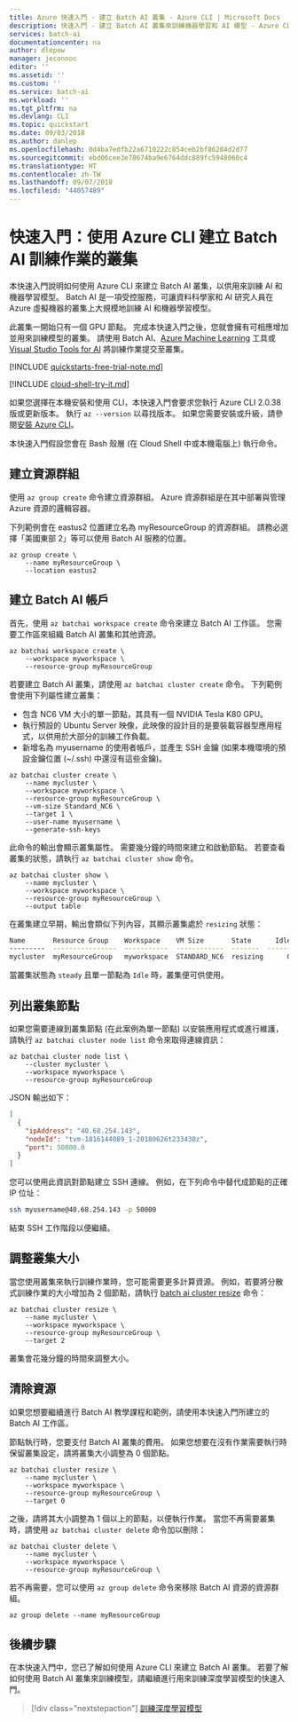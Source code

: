 ```yaml
---
title: Azure 快速入門 - 建立 Batch AI 叢集 - Azure CLI | Microsoft Docs
description: 快速入門 - 建立 Batch AI 叢集來訓練機器學習和 AI 模型 - Azure CLI
services: batch-ai
documentationcenter: na
author: dlepow
manager: jeconnoc
editor: ''
ms.assetid: ''
ms.custom: ''
ms.service: batch-ai
ms.workload: ''
ms.tgt_pltfrm: na
ms.devlang: CLI
ms.topic: quickstart
ms.date: 09/03/2018
ms.author: danlep
ms.openlocfilehash: 0d4ba7edfb22a6710222c854ceb2bf86284d2d77
ms.sourcegitcommit: ebd06cee3e78674ba9e6764ddc889fc5948060c4
ms.translationtype: HT
ms.contentlocale: zh-TW
ms.lasthandoff: 09/07/2018
ms.locfileid: "44057489"
---
```

# <a name="quickstart-create-a-cluster-for-batch-ai-training-jobs-using-the-azure-cli"></a>快速入門：使用 Azure CLI 建立 Batch AI 訓練作業的叢集

本快速入門說明如何使用 Azure CLI 來建立 Batch AI 叢集，以供用來訓練 AI 和機器學習模型。 Batch AI 是一項受控服務，可讓資料科學家和 AI 研究人員在 Azure 虛擬機器的叢集上大規模地訓練 AI 和機器學習模型。

此叢集一開始只有一個 GPU 節點。 完成本快速入門之後，您就會擁有可相應增加並用來訓練模型的叢集。 請使用 Batch AI、[Azure Machine Learning](../machine-learning/service/overview-what-is-azure-ml.md) 工具或 [Visual Studio Tools for AI](https://github.com/Microsoft/vs-tools-for-ai) 將訓練作業提交至叢集。

[!INCLUDE [quickstarts-free-trial-note.md](../../includes/quickstarts-free-trial-note.md)]

[!INCLUDE [cloud-shell-try-it.md](../../includes/cloud-shell-try-it.md)]

如果您選擇在本機安裝和使用 CLI，本快速入門會要求您執行 Azure CLI 2.0.38 版或更新版本。 執行 `az --version` 以尋找版本。 如果您需要安裝或升級，請參閱[安裝 Azure CLI](/cli/azure/install-azure-cli)。 

本快速入門假設您會在 Bash 殼層 (在 Cloud Shell 中或本機電腦上) 執行命令。

## <a name="create-a-resource-group"></a>建立資源群組

使用 `az group create` 命令建立資源群組。 Azure 資源群組是在其中部署與管理 Azure 資源的邏輯容器。 

下列範例會在 eastus2 位置建立名為 myResourceGroup 的資源群組。 請務必選擇「美國東部 2」等可以使用 Batch AI 服務的位置。

```azurecli-interactive 
az group create \
    --name myResourceGroup \
    --location eastus2
```

## <a name="create-a-batch-ai-cluster"></a>建立 Batch AI 帳戶

首先，使用 `az batchai workspace create` 命令來建立 Batch AI 工作區。 您需要工作區來組織 Batch AI 叢集和其他資源。

```azurecli-interactive
az batchai workspace create \
    --workspace myworkspace \
    --resource-group myResourceGroup 
```

若要建立 Batch AI 叢集，請使用 `az batchai cluster create` 命令。 下列範例會使用下列屬性建立叢集：

* 包含 NC6 VM 大小的單一節點，其具有一個 NVIDIA Tesla K80 GPU。 
* 執行預設的 Ubuntu Server 映像，此映像的設計目的是要裝載容器型應用程式，以供用於大部分的訓練工作負載。 
* 新增名為 myusername 的使用者帳戶，並產生 SSH 金鑰 (如果本機環境的預設金鑰位置 (~/.ssh) 中還沒有這些金鑰)。 

```azurecli-interactive
az batchai cluster create \
    --name mycluster \
    --workspace myworkspace \
    --resource-group myResourceGroup \
    --vm-size Standard_NC6 \
    --target 1 \
    --user-name myusername \
    --generate-ssh-keys
```

此命令的輸出會顯示叢集屬性。 需要幾分鐘的時間來建立和啟動節點。 若要查看叢集的狀態，請執行 `az batchai cluster show` 命令。 

```azurecli-interactive
az batchai cluster show \
    --name mycluster \
    --workspace myworkspace \
    --resource-group myResourceGroup \
    --output table
```

在叢集建立早期，輸出會類似下列內容，其顯示叢集處於 `resizing` 狀態：

```bash
Name       Resource Group    Workspace    VM Size       State      Idle    Running    Preparing    Leaving    Unusable
---------  ----------------  -----------  ------------  -------  ------  ---------  -----------  ---------  ----------
mycluster  myResourceGroup   myworkspace  STANDARD_NC6  resizing      0          0            0          0           0

```
當叢集狀態為 `steady` 且單一節點為 `Idle` 時，叢集便可供使用。

## <a name="list-cluster-nodes"></a>列出叢集節點 

如果您需要連線到叢集節點 (在此案例為單一節點) 以安裝應用程式或進行維護，請執行 `az batchai cluster node list` 命令來取得連線資訊：


```azurecli-interactive
az batchai cluster node list \
    --cluster mycluster \
    --workspace myworkspace \
    --resource-group myResourceGroup 
 ```

JSON 輸出如下：

```JSON
[
  {
    "ipAddress": "40.68.254.143",
    "nodeId": "tvm-1816144089_1-20180626t233430z",
    "port": 50000.0
  }
]
```
您可以使用此資訊對節點建立 SSH 連線。 例如，在下列命令中替代成節點的正確 IP 位址：

```bash
ssh myusername@40.68.254.143 -p 50000
``` 
結束 SSH 工作階段以便繼續。

## <a name="resize-the-cluster"></a>調整叢集大小

當您使用叢集來執行訓練作業時，您可能需要更多計算資源。 例如，若要將分散式訓練作業的大小增加為 2 個節點，請執行 [batch ai cluster resize](/cli/azure/batchai/cluster#az-batchai-cluster-resize) 命令：

```azurecli-interactive
az batchai cluster resize \
    --name mycluster \
    --workspace myworkspace \
    --resource-group myResourceGroup \
    --target 2
```

叢集會花幾分鐘的時間來調整大小。

## <a name="clean-up-resources"></a>清除資源

如果您想要繼續進行 Batch AI 教學課程和範例，請使用本快速入門所建立的 Batch AI 工作區。 

節點執行時，您要支付 Batch AI 叢集的費用。 如果您想要在沒有作業需要執行時保留叢集設定，請將叢集大小調整為 0 個節點。 

```azurecli-interactive
az batchai cluster resize \
    --name mycluster \
    --workspace myworkspace \
    --resource-group myResourceGroup \
    --target 0
```

之後，請將其大小調整為 1 個以上的節點，以便執行作業。 當您不再需要叢集時，請使用 `az batchai cluster delete` 命令加以刪除：

```azurecli-interactive
az batchai cluster delete \
    --name mycluster \
    --workspace myworkspace \
    --resource-group myResourceGroup \
```

若不再需要，您可以使用 `az group delete` 命令來移除 Batch AI 資源的資源群組。 

```azurecli-interactive 
az group delete --name myResourceGroup
```

## <a name="next-steps"></a>後續步驟

在本快速入門中，您已了解如何使用 Azure CLI 來建立 Batch AI 叢集。 若要了解如何使用 Batch AI 叢集來訓練模型，請繼續進行用來訓練深度學習模型的快速入門。

> [!div class="nextstepaction"]
> [訓練深度學習模型](./quickstart-tensorflow-training-cli.md)
